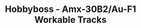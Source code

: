 ---
layout: product
title: "Hobbyboss - Amx-30B2/Au-F1 Workable Tracks"
price: "1700" 
desc: "N/A"
img_path: "/assets/img/HB81010.jpg"
brand: "N/A"
available: false
special_offer: false
new: false
soon: false
cat: "010000"
subcat: "013500"
subsubcat: "0N/A"
sifra: "HB81010"
popular: true
---